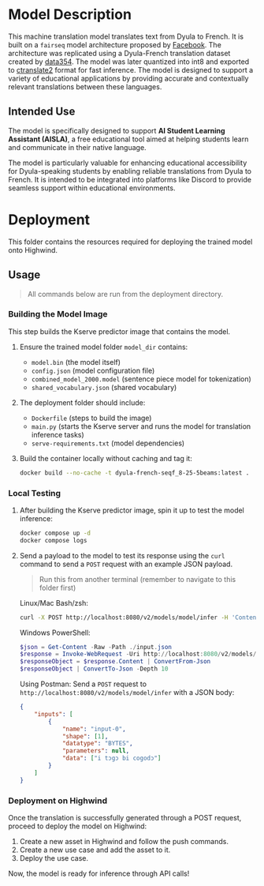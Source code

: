# Model Description

This machine translation model translates text from Dyula to French. It is built on a `fairseq` model architecture proposed by [Facebook](https://fairseq.readthedocs.io/en/latest/). The architecture was replicated using a Dyula-French translation dataset created by [data354](https://data354.com/en/). The model was later quantized into int8 and exported to [ctranslate2](https://opennmt.net/CTranslate2/) format for fast inference. The model is designed to support a variety of educational applications by providing accurate and contextually relevant translations between these languages.

## Intended Use

The model is specifically designed to support **AI Student Learning Assistant (AISLA)**, a free educational tool aimed at helping students learn and communicate in their native language.

The model is particularly valuable for enhancing educational accessibility for Dyula-speaking students by enabling reliable translations from Dyula to French. It is intended to be integrated into platforms like Discord to provide seamless support within educational environments.

# Deployment

This folder contains the resources required for deploying the trained model onto Highwind.

## Usage

> All commands below are run from the deployment directory.

### Building the Model Image

This step builds the Kserve predictor image that contains the model.

1. Ensure the trained model folder `model_dir` contains:
    - `model.bin` (the model itself)
    - `config.json` (model configuration file)
    - `combined_model_2000.model` (sentence piece model for tokenization)
    - `shared_vocabulary.json` (shared vocabulary)

2. The deployment folder should include:
    - `Dockerfile` (steps to build the image)
    - `main.py` (starts the Kserve server and runs the model for translation inference tasks)
    - `serve-requirements.txt` (model dependencies)

3. Build the container locally without caching and tag it:
    ```bash
    docker build --no-cache -t dyula-french-seqf_8-25-5beams:latest .
    ```

### Local Testing

1. After building the Kserve predictor image, spin it up to test the model inference:
    ```bash
    docker compose up -d
    docker compose logs
    ```

2. Send a payload to the model to test its response using the `curl` command to send a `POST` request with an example JSON payload.

    > Run this from another terminal (remember to navigate to this folder first)

    Linux/Mac Bash/zsh:
    ```bash
    curl -X POST http://localhost:8080/v2/models/model/infer -H 'Content-Type: application/json' -d @./input.json
    ```

    Windows PowerShell:
    ```PowerShell
    $json = Get-Content -Raw -Path ./input.json
    $response = Invoke-WebRequest -Uri http://localhost:8080/v2/models/model/infer -Method Post -ContentType 'application/json' -Body ([System.Text.Encoding]::UTF8.GetBytes($json))
    $responseObject = $response.Content | ConvertFrom-Json
    $responseObject | ConvertTo-Json -Depth 10
    ```

    Using Postman:
    Send a `POST` request to `http://localhost:8080/v2/models/model/infer` with a JSON body:
    ```json
    {
        "inputs": [
            {
                "name": "input-0",
                "shape": [1],
                "datatype": "BYTES",
                "parameters": null,
                "data": ["i tɔgɔ bi cogodɔ"]
            }
        ]
    }
    ```

### Deployment on Highwind

Once the translation is successfully generated through a POST request, proceed to deploy the model on Highwind:

1. Create a new asset in Highwind and follow the push commands.
2. Create a new use case and add the asset to it.
3. Deploy the use case.

Now, the model is ready for inference through API calls!

